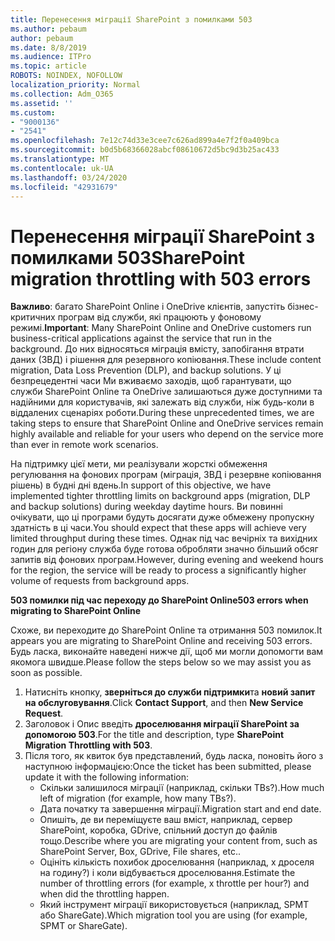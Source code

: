 ```yaml
---
title: Перенесення міграції SharePoint з помилками 503
ms.author: pebaum
author: pebaum
ms.date: 8/8/2019
ms.audience: ITPro
ms.topic: article
ROBOTS: NOINDEX, NOFOLLOW
localization_priority: Normal
ms.collection: Adm_O365
ms.assetid: ''
ms.custom:
- "9000136"
- "2541"
ms.openlocfilehash: 7e12c74d33e3cee7c626ad899a4e7f2f0a409bca
ms.sourcegitcommit: b0d5b68366028abcf08610672d5bc9d3b25ac433
ms.translationtype: MT
ms.contentlocale: uk-UA
ms.lasthandoff: 03/24/2020
ms.locfileid: "42931679"
---
```

# <a name="sharepoint-migration-throttling-with-503-errors"></a><span data-ttu-id="20fa1-102">Перенесення міграції SharePoint з помилками 503</span><span class="sxs-lookup"><span data-stu-id="20fa1-102">SharePoint migration throttling with 503 errors</span></span>

<span data-ttu-id="20fa1-103">**Важливо**: багато SharePoint Online і OneDrive клієнтів, запустіть бізнес-критичних програм від служби, які працюють у фоновому режимі.</span><span class="sxs-lookup"><span data-stu-id="20fa1-103">**Important**: Many SharePoint Online and OneDrive customers run business-critical applications against the service that run in the background.</span></span> <span data-ttu-id="20fa1-104">До них відносяться міграція вмісту, запобігання втрати даних (ЗВД) і рішення для резервного копіювання.</span><span class="sxs-lookup"><span data-stu-id="20fa1-104">These include content migration, Data Loss Prevention (DLP), and backup solutions.</span></span> <span data-ttu-id="20fa1-105">У ці безпрецедентні часи Ми вживаємо заходів, щоб гарантувати, що служби SharePoint Online та OneDrive залишаються дуже доступними та надійними для користувачів, які залежать від служби, ніж будь-коли в віддалених сценаріях роботи.</span><span class="sxs-lookup"><span data-stu-id="20fa1-105">During these unprecedented times, we are taking steps to ensure that SharePoint Online and OneDrive services remain highly available and reliable for your users who depend on the service more than ever in remote work scenarios.</span></span>

<span data-ttu-id="20fa1-106">На підтримку цієї мети, ми реалізували жорсткі обмеження регулювання на фонових програм (міграція, ЗВД і резервне копіювання рішень) в будні дні вдень.</span><span class="sxs-lookup"><span data-stu-id="20fa1-106">In support of this objective, we have implemented tighter throttling limits on background apps (migration, DLP and backup solutions) during weekday daytime hours.</span></span> <span data-ttu-id="20fa1-107">Ви повинні очікувати, що ці програми будуть досягати дуже обмежену пропускну здатність в ці часи.</span><span class="sxs-lookup"><span data-stu-id="20fa1-107">You should expect that these apps will achieve very limited throughput during these times.</span></span> <span data-ttu-id="20fa1-108">Однак під час вечірніх та вихідних годин для регіону служба буде готова обробляти значно більший обсяг запитів від фонових програм.</span><span class="sxs-lookup"><span data-stu-id="20fa1-108">However, during evening and weekend hours for the region, the service will be ready to process a significantly higher volume of requests from background apps.</span></span>

<span data-ttu-id="20fa1-109">**503 помилки під час переходу до SharePoint Online**</span><span class="sxs-lookup"><span data-stu-id="20fa1-109">**503 errors when migrating to SharePoint Online**</span></span>

<span data-ttu-id="20fa1-110">Схоже, ви переходите до SharePoint Online та отримання 503 помилок.</span><span class="sxs-lookup"><span data-stu-id="20fa1-110">It appears you are migrating to SharePoint Online and receiving 503 errors.</span></span> <span data-ttu-id="20fa1-111">Будь ласка, виконайте наведені нижче дії, щоб ми могли допомогти вам якомога швидше.</span><span class="sxs-lookup"><span data-stu-id="20fa1-111">Please follow the steps below so we may assist you as soon as possible.</span></span> 

1. <span data-ttu-id="20fa1-112">Натисніть кнопку, **зверніться до служби підтримки**та **новий запит на обслуговування**.</span><span class="sxs-lookup"><span data-stu-id="20fa1-112">Click **Contact Support**, and then **New Service Request**.</span></span>
2. <span data-ttu-id="20fa1-113">Заголовок і Опис введіть **дроселювання міграції SharePoint за допомогою 503**.</span><span class="sxs-lookup"><span data-stu-id="20fa1-113">For the title and description, type **SharePoint Migration Throttling with 503**.</span></span>
3. <span data-ttu-id="20fa1-114">Після того, як квиток був представлений, будь ласка, поновіть його з наступною інформацією:</span><span class="sxs-lookup"><span data-stu-id="20fa1-114">Once the ticket has been submitted, please update it with the following information:</span></span>
    - <span data-ttu-id="20fa1-115">Скільки залишилося міграції (наприклад, скільки TBs?).</span><span class="sxs-lookup"><span data-stu-id="20fa1-115">How much left of migration (for example, how many TBs?).</span></span>
    - <span data-ttu-id="20fa1-116">Дата початку та завершення міграції.</span><span class="sxs-lookup"><span data-stu-id="20fa1-116">Migration start and end date.</span></span>
    - <span data-ttu-id="20fa1-117">Опишіть, де ви переміщуєте ваш вміст, наприклад, сервер SharePoint, коробка, GDrive, спільний доступ до файлів тощо.</span><span class="sxs-lookup"><span data-stu-id="20fa1-117">Describe where you are migrating your content from, such as SharePoint Server, Box, GDrive, File shares, etc..</span></span>
    - <span data-ttu-id="20fa1-118">Оцініть кількість похибок дроселювання (наприклад, x дроселя на годину?) і коли відбувається дроселювання.</span><span class="sxs-lookup"><span data-stu-id="20fa1-118">Estimate the number of throttling errors (for example, x throttle per hour?) and when did the throttling happen.</span></span>
    - <span data-ttu-id="20fa1-119">Який інструмент міграції використовується (наприклад, SPMT або ShareGate).</span><span class="sxs-lookup"><span data-stu-id="20fa1-119">Which migration tool you are using (for example, SPMT or ShareGate).</span></span>


